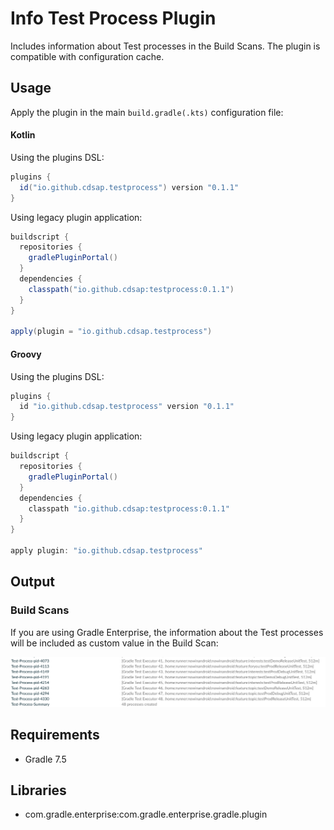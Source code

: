 # Info Test Process Plugin
Includes information about Test processes in the Build Scans.
The plugin is compatible with configuration cache.

## Usage
Apply the plugin in the main `build.gradle(.kts)` configuration file:

#### Kotlin
Using the plugins DSL:
``` groovy
plugins {
  id("io.github.cdsap.testprocess") version "0.1.1"
}
```

Using legacy plugin application:
``` groovy
buildscript {
  repositories {
    gradlePluginPortal()
  }
  dependencies {
    classpath("io.github.cdsap:testprocess:0.1.1")
  }
}

apply(plugin = "io.github.cdsap.testprocess")
```

#### Groovy
Using the plugins DSL:
``` groovy
plugins {
  id "io.github.cdsap.testprocess" version "0.1.1"
}

```

Using legacy plugin application:
``` groovy
buildscript {
  repositories {
    gradlePluginPortal()
  }
  dependencies {
    classpath "io.github.cdsap:testprocess:0.1.1"
  }
}

apply plugin: "io.github.cdsap.testprocess"
```
## Output
### Build Scans
If you are using Gradle Enterprise, the information about the Test processes will be included as custom value in the
Build Scan:

![](images/buildscan.png)


## Requirements
* Gradle 7.5

## Libraries
* com.gradle.enterprise:com.gradle.enterprise.gradle.plugin

